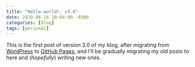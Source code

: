 ```yaml
---
title: "Hello world!, v3.0"
date: 2020-06-16 10:04:00 -0300
categories: [blog]
tags: [personal]
---
```

This is the first post of version 3.0 of my blog, after migrating from [WordPress](http://wordpress.org) to [GitHub Pages](https://pages.github.com), and I'll be gradually migrating my old posts to here and (_hopefully_) writing new ones.
